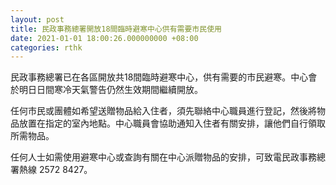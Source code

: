 ```yaml
---
layout: post
title: 民政事務總署開放18間臨時避寒中心供有需要市民使用
date: 2021-01-01 18:00:26.000000000 +08:00
categories: rthk
---
```


民政事務總署已在各區開放共18間臨時避寒中心，供有需要的市民避寒。中心會於明日日間寒冷天氣警告仍然生效期間繼續開放。

任何市民或團體如希望送贈物品給入住者，須先聯絡中心職員進行登記，然後將物品放置在指定的室內地點。中心職員會協助通知入住者有關安排，讓他們自行領取所需物品。

任何人士如需使用避寒中心或查詢有關在中心派贈物品的安排，可致電民政事務總署熱線 2572 8427。
